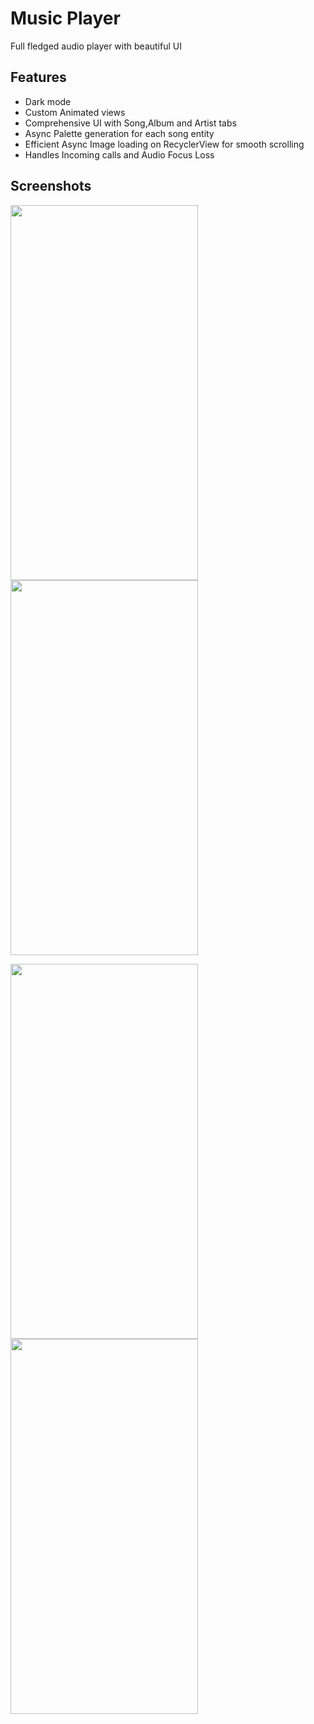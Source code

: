 # Music Player

Full fledged audio player with beautiful UI


## Features

- Dark mode
- Custom Animated views
- Comprehensive UI with Song,Album and Artist tabs
- Async Palette generation for each song entity
- Efficient Async Image loading on RecyclerView for smooth scrolling
- Handles Incoming calls and Audio Focus Loss

## Screenshots

<a href="url"><img src="https://user-images.githubusercontent.com/82476663/181117021-066d8cae-d7a1-47c6-8f26-d87ad9d881fe.jpg" height="600" width="300" ></a>
<a href="url"><img src="https://user-images.githubusercontent.com/82476663/181117753-0ac01fcf-dd61-45cd-a33b-50d215fdb1f0.jpg" height="600" width="300" ></a>

<a href="url"><img src="https://user-images.githubusercontent.com/82476663/181118054-5903852f-d5bb-43f5-b7ad-649e87691cb8.jpg" height="600" width="300" ></a>
<a href="url"><img src="https://user-images.githubusercontent.com/82476663/181118066-e78486e8-d266-4129-97a5-d3c75d172491.jpg" height="600" width="300" ></a>
